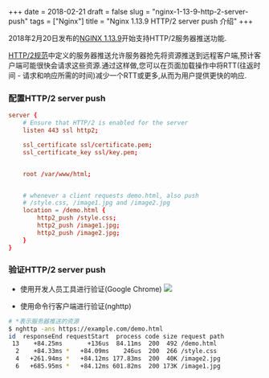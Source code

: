 +++
date = 2018-02-21
draft = false
slug = "nginx-1-13-9-http-2-server-push"
tags = ["Nginx"]
title = "Nginx 1.13.9 HTTP/2 server push 介绍"
+++

2018年2月20日发布的[NGINX 1.13.9](http://nginx.org/en/download.html)开始支持HTTP/2服务器推送功能.

[HTTP/2规范](https://tools.ietf.org/html/rfc7540#section-8.2)中定义的服务器推送允许服务器抢先将资源推送到远程客户端,预计客户端可能很快会请求这些资源.通过这样做,您可以在页面加载操作中将RTT(往返时间 - 请求和响应所需的时间)减少一个RTT或更多,从而为用户提供更快的响应.

### 配置HTTP/2 server push
```conf
server {
    # Ensure that HTTP/2 is enabled for the server
    listen 443 ssl http2;

    ssl_certificate ssl/certificate.pem;
    ssl_certificate_key ssl/key.pem;


    root /var/www/html;


    # whenever a client requests demo.html, also push
    # /style.css, /image1.jpg and /image2.jpg
    location = /demo.html {
        http2_push /style.css;
        http2_push /image1.jpg;
        http2_push /image2.jpg;
    }
}
```


### 验证HTTP/2 server push

* 使用开发人员工具进行验证(Google Chrome)
![](/images/2018/02/http2-server-push-chrome-screenshot.webp)

* 使用命令行客户端进行验证(nghttp)

```zsh
# *表示服务器推送的资源
$ nghttp -ans https://example.com/demo.html
id  responseEnd requestStart  process code size request path
 13    +84.25ms       +136us  84.11ms  200  492 /demo.html
  2    +84.33ms *   +84.09ms    246us  200  266 /style.css
  4   +261.94ms *   +84.12ms 177.83ms  200  40K /image2.jpg
  6   +685.95ms *   +84.12ms 601.82ms  200 173K /image1.jpg
```